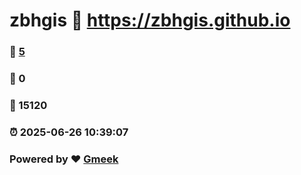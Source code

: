 # zbhgis :link: https://zbhgis.github.io 
### :page_facing_up: [5](https://zbhgis.github.io/tag.html) 
### :speech_balloon: 0 
### :hibiscus: 15120 
### :alarm_clock: 2025-06-26 10:39:07 
### Powered by :heart: [Gmeek](https://github.com/Meekdai/Gmeek)
